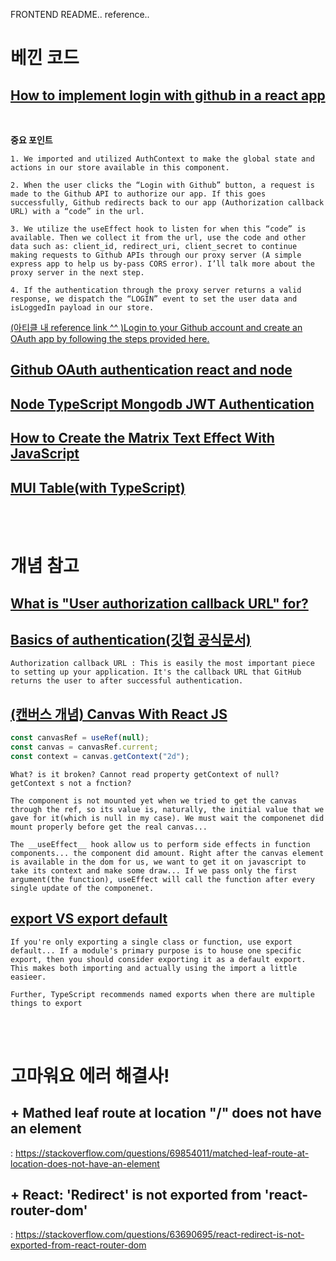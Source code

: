 FRONTEND README.. reference..

# 베낀 코드

## [How to implement login with github in a react app](https://levelup.gitconnected.com/how-to-implement-login-with-github-in-a-react-app-bd3d704c64fc)

<br>

**중요 포인트**

    1. We imported and utilized AuthContext to make the global state and actions in our store available in this component.

    2. When the user clicks the “Login with Github” button, a request is made to the Github API to authorize our app. If this goes successfully, Github redirects back to our app (Authorization callback URL) with a “code” in the url.

    3. We utilize the useEffect hook to listen for when this “code” is available. Then we collect it from the url, use the code and other data such as: client_id, redirect_uri, client_secret to continue making requests to Github APIs through our proxy server (A simple express app to help us by-pass CORS error). I’ll talk more about the proxy server in the next step.

    4. If the authentication through the proxy server returns a valid response, we dispatch the “LOGIN” event to set the user data and isLoggedIn payload in our store.

[(아티클 내 reference link ^^ )Login to your Github account and create an OAuth app by following the steps provided here.](https://docs.github.com/en/developers/apps/building-oauth-apps/creating-an-oauth-app)

## [Github OAuth authentication react and node](https://codevoweb.com/github-oauth-authentication-react-and-node/)

## [Node TypeScript Mongodb JWT Authentication](https://codevoweb.com/node-typescript-mongodb-jwt-authentication/)

## [How to Create the Matrix Text Effect With JavaScript](https://betterprogramming.pub/how-to-create-the-matrix-text-effect-with-javascript-325c6bb7d96e)

## [MUI Table(with TypeScript)](https://mui.com/material-ui/react-table/)

<br>
<br>

# 개념 참고

## [What is "User authorization callback URL" for?](https://github.community/t/what-is-user-authorization-callback-url-for/13990)

## [Basics of authentication(깃헙 공식문서)](https://docs.github.com/en/rest/guides/basics-of-authentication#providing-a-callback)

    Authorization callback URL : This is easily the most important piece to setting up your application. It's the callback URL that GitHub returns the user to after successful authentication.

## [(캔버스 개념) Canvas With React JS](https://medium.com/@pdx.lucasm/canvas-with-react-js-32e133c05258)

```javascript
const canvasRef = useRef(null);
const canvas = canvasRef.current;
const context = canvas.getContext("2d");
```

    What? is it broken? Cannot read property getContext of null? getContext s not a fnction?

    The component is not mounted yet when we tried to get the canvas through the ref, so its value is, naturally, the initial value that we gave for it(which is null in my case). We must wait the componenet did mount properly before get the real canvas...

    The __useEffect__ hook allow us to perform side effects in function components... the component did amount. Right after the canvas element is available in the dom for us, we want to get it on javascript to take its context and make some draw... If we pass only the first argument(the function), useEffect will call the function after every single update of the componenet.

## [export VS export default](https://mattshelley.dev/export-vs-export-default/)

    If you're only exporting a single class or function, use export default... If a module's primary purpose is to house one specific export, then you should consider exporting it as a default export. This makes both importing and actually using the import a little easieer.

    Further, TypeScript recommends named exports when there are multiple things to export

<br>
<br>

# 고마워요 에러 해결사!

## + Mathed leaf route at location "/" does not have an element

: https://stackoverflow.com/questions/69854011/matched-leaf-route-at-location-does-not-have-an-element

## + React: 'Redirect' is not exported from 'react-router-dom'

: https://stackoverflow.com/questions/63690695/react-redirect-is-not-exported-from-react-router-dom
